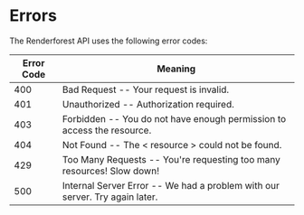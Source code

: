 # Errors

<aside class="notice">
 The Renderforest API uses the following error codes:
</aside>


Error Code | Meaning
---------- | -------
400 | Bad Request -- Your request is invalid.
401 | Unauthorized -- Authorization required.
403 | Forbidden -- You do not have enough permission to access the resource.
404 | Not Found -- The < resource > could not be found.
429 | Too Many Requests -- You're requesting too many resources! Slow down!
500 | Internal Server Error -- We had a problem with our server. Try again later.
